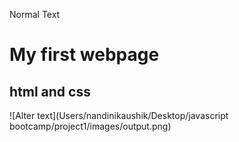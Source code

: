 Normal Text

# My first webpage
## html and css
![Alter text](Users/nandinikaushik/Desktop/javascript bootcamp/project1/images/output.png)
